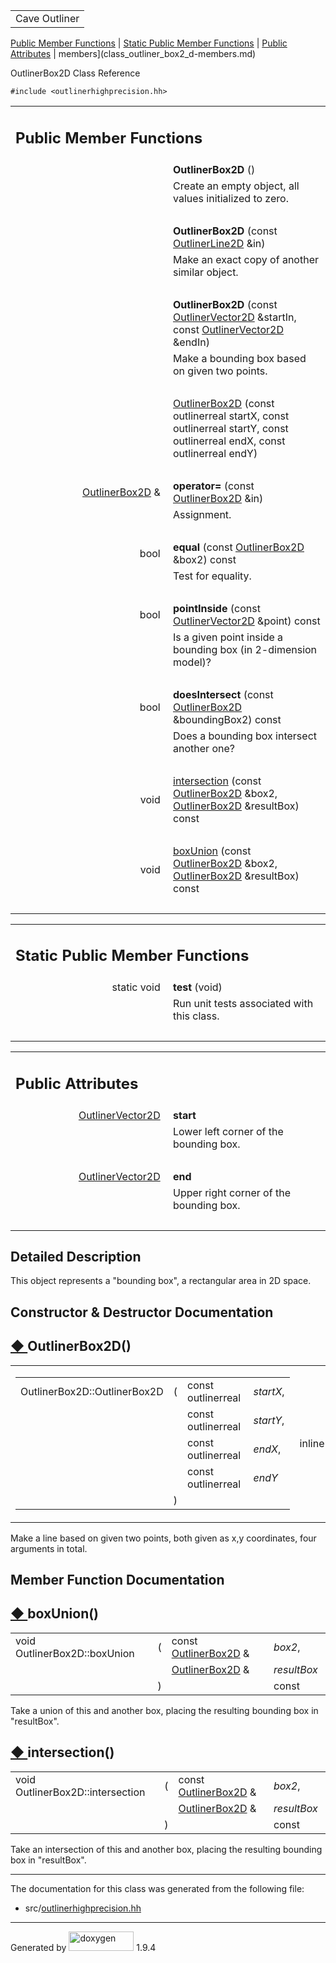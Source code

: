 <table data-cellspacing="0" data-cellpadding="0">
<colgroup>
<col style="width: 100%" />
</colgroup>
<tbody>
<tr id="projectrow" class="odd">
<td id="projectalign"><div id="projectname">
Cave Outliner
</div></td>
</tr>
</tbody>
</table>

[Public Member Functions](#pub-methods) | [Static Public Member
Functions](#pub-static-methods) | [Public Attributes](#pub-attribs) |
 members](class_outliner_box2_d-members.md)

OutlinerBox2D Class Reference

`#include <outlinerhighprecision.hh>`

<table class="memberdecls">
<colgroup>
<col style="width: 50%" />
<col style="width: 50%" />
</colgroup>
<tbody>
<tr class="odd heading">
<td colspan="2"><h2 id="public-member-functions"
class="groupheader"><span id="pub-methods"></span> Public Member
Functions</h2></td>
</tr>
<tr class="even memitem:afd80d51de4976ed91fbd63fcf5332ad0">
<td class="memItemLeft" style="text-align: right;"
data-valign="top"><span id="afd80d51de4976ed91fbd63fcf5332ad0"></span>
 </td>
<td class="memItemRight"
data-valign="bottom"><strong>OutlinerBox2D</strong> ()</td>
</tr>
<tr class="odd memdesc:afd80d51de4976ed91fbd63fcf5332ad0">
<td class="mdescLeft"> </td>
<td class="mdescRight">Create an empty object, all values initialized to
zero.<br />
</td>
</tr>
<tr class="even separator:afd80d51de4976ed91fbd63fcf5332ad0">
<td colspan="2" class="memSeparator"> </td>
</tr>
<tr class="odd memitem:a77672a7d5994f41c4b8d4c56c06725f1">
<td class="memItemLeft" style="text-align: right;"
data-valign="top"><span id="a77672a7d5994f41c4b8d4c56c06725f1"></span>
 </td>
<td class="memItemRight"
data-valign="bottom"><strong>OutlinerBox2D</strong> (const <a
href="https://github.com/jariarkko/cave-outliner/blob/master/doc/software/class_outliner_line2_d.md" class="el">OutlinerLine2D</a>
&amp;in)</td>
</tr>
<tr class="even memdesc:a77672a7d5994f41c4b8d4c56c06725f1">
<td class="mdescLeft"> </td>
<td class="mdescRight">Make an exact copy of another similar
object.<br />
</td>
</tr>
<tr class="odd separator:a77672a7d5994f41c4b8d4c56c06725f1">
<td colspan="2" class="memSeparator"> </td>
</tr>
<tr class="even memitem:acbb553458d1bae36f7a920d4bacd0a16">
<td class="memItemLeft" style="text-align: right;"
data-valign="top"><span id="acbb553458d1bae36f7a920d4bacd0a16"></span>
 </td>
<td class="memItemRight"
data-valign="bottom"><strong>OutlinerBox2D</strong> (const <a
href="https://github.com/jariarkko/cave-outliner/blob/master/doc/software/class_outliner_vector2_d.md" class="el">OutlinerVector2D</a>
&amp;startIn, const <a href="https://github.com/jariarkko/cave-outliner/blob/master/doc/software/class_outliner_vector2_d.md"
class="el">OutlinerVector2D</a> &amp;endIn)</td>
</tr>
<tr class="odd memdesc:acbb553458d1bae36f7a920d4bacd0a16">
<td class="mdescLeft"> </td>
<td class="mdescRight">Make a bounding box based on given two
points.<br />
</td>
</tr>
<tr class="even separator:acbb553458d1bae36f7a920d4bacd0a16">
<td colspan="2" class="memSeparator"> </td>
</tr>
<tr class="odd memitem:ac5df1a466dedeb376a8eeb724288eb84">
<td class="memItemLeft" style="text-align: right;"
data-valign="top"> </td>
<td class="memItemRight" data-valign="bottom"><a
href="https://github.com/jariarkko/cave-outliner/blob/master/doc/software/class_outliner_box2_d.md#ac5df1a466dedeb376a8eeb724288eb84"
class="el">OutlinerBox2D</a> (const outlinerreal startX, const
outlinerreal startY, const outlinerreal endX, const outlinerreal
endY)</td>
</tr>
<tr class="even separator:ac5df1a466dedeb376a8eeb724288eb84">
<td colspan="2" class="memSeparator"> </td>
</tr>
<tr class="odd memitem:aeb8a3d57a4fda13948e9844ad7b36bba">
<td class="memItemLeft" style="text-align: right;"
data-valign="top"><span id="aeb8a3d57a4fda13948e9844ad7b36bba"></span>
<a href="https://github.com/jariarkko/cave-outliner/blob/master/doc/software/class_outliner_box2_d.md" class="el">OutlinerBox2D</a>
&amp; </td>
<td class="memItemRight" data-valign="bottom"><strong>operator=</strong>
(const <a href="https://github.com/jariarkko/cave-outliner/blob/master/doc/software/class_outliner_box2_d.md" class="el">OutlinerBox2D</a>
&amp;in)</td>
</tr>
<tr class="even memdesc:aeb8a3d57a4fda13948e9844ad7b36bba">
<td class="mdescLeft"> </td>
<td class="mdescRight">Assignment.<br />
</td>
</tr>
<tr class="odd separator:aeb8a3d57a4fda13948e9844ad7b36bba">
<td colspan="2" class="memSeparator"> </td>
</tr>
<tr class="even memitem:ae7909e320812130d353ad424607e12a7">
<td class="memItemLeft" style="text-align: right;"
data-valign="top"><span id="ae7909e320812130d353ad424607e12a7"></span>
bool </td>
<td class="memItemRight" data-valign="bottom"><strong>equal</strong>
(const <a href="https://github.com/jariarkko/cave-outliner/blob/master/doc/software/class_outliner_box2_d.md" class="el">OutlinerBox2D</a>
&amp;box2) const</td>
</tr>
<tr class="odd memdesc:ae7909e320812130d353ad424607e12a7">
<td class="mdescLeft"> </td>
<td class="mdescRight">Test for equality.<br />
</td>
</tr>
<tr class="even separator:ae7909e320812130d353ad424607e12a7">
<td colspan="2" class="memSeparator"> </td>
</tr>
<tr class="odd memitem:af895cbe23599dab75ad4df554ffc17b2">
<td class="memItemLeft" style="text-align: right;"
data-valign="top"><span id="af895cbe23599dab75ad4df554ffc17b2"></span>
bool </td>
<td class="memItemRight"
data-valign="bottom"><strong>pointInside</strong> (const <a
href="https://github.com/jariarkko/cave-outliner/blob/master/doc/software/class_outliner_vector2_d.md" class="el">OutlinerVector2D</a>
&amp;point) const</td>
</tr>
<tr class="even memdesc:af895cbe23599dab75ad4df554ffc17b2">
<td class="mdescLeft"> </td>
<td class="mdescRight">Is a given point inside a bounding box (in
2-dimension model)?<br />
</td>
</tr>
<tr class="odd separator:af895cbe23599dab75ad4df554ffc17b2">
<td colspan="2" class="memSeparator"> </td>
</tr>
<tr class="even memitem:ab39c55ca240be52707607c32b8dd8287">
<td class="memItemLeft" style="text-align: right;"
data-valign="top"><span id="ab39c55ca240be52707607c32b8dd8287"></span>
bool </td>
<td class="memItemRight"
data-valign="bottom"><strong>doesIntersect</strong> (const <a
href="https://github.com/jariarkko/cave-outliner/blob/master/doc/software/class_outliner_box2_d.md" class="el">OutlinerBox2D</a>
&amp;boundingBox2) const</td>
</tr>
<tr class="odd memdesc:ab39c55ca240be52707607c32b8dd8287">
<td class="mdescLeft"> </td>
<td class="mdescRight">Does a bounding box intersect another one?<br />
</td>
</tr>
<tr class="even separator:ab39c55ca240be52707607c32b8dd8287">
<td colspan="2" class="memSeparator"> </td>
</tr>
<tr class="odd memitem:a3a8e08ddb95dd75a40d0607c64d70d33">
<td class="memItemLeft" style="text-align: right;"
data-valign="top">void </td>
<td class="memItemRight" data-valign="bottom"><a
href="https://github.com/jariarkko/cave-outliner/blob/master/doc/software/class_outliner_box2_d.md#a3a8e08ddb95dd75a40d0607c64d70d33"
class="el">intersection</a> (const <a href="https://github.com/jariarkko/cave-outliner/blob/master/doc/software/class_outliner_box2_d.md"
class="el">OutlinerBox2D</a> &amp;box2, <a
href="https://github.com/jariarkko/cave-outliner/blob/master/doc/software/class_outliner_box2_d.md" class="el">OutlinerBox2D</a>
&amp;resultBox) const</td>
</tr>
<tr class="even separator:a3a8e08ddb95dd75a40d0607c64d70d33">
<td colspan="2" class="memSeparator"> </td>
</tr>
<tr class="odd memitem:aacd004948e4007f3f0d30370b63655bf">
<td class="memItemLeft" style="text-align: right;"
data-valign="top">void </td>
<td class="memItemRight" data-valign="bottom"><a
href="https://github.com/jariarkko/cave-outliner/blob/master/doc/software/class_outliner_box2_d.md#aacd004948e4007f3f0d30370b63655bf"
class="el">boxUnion</a> (const <a href="https://github.com/jariarkko/cave-outliner/blob/master/doc/software/class_outliner_box2_d.md"
class="el">OutlinerBox2D</a> &amp;box2, <a
href="https://github.com/jariarkko/cave-outliner/blob/master/doc/software/class_outliner_box2_d.md" class="el">OutlinerBox2D</a>
&amp;resultBox) const</td>
</tr>
<tr class="even separator:aacd004948e4007f3f0d30370b63655bf">
<td colspan="2" class="memSeparator"> </td>
</tr>
</tbody>
</table>

<table class="memberdecls">
<colgroup>
<col style="width: 50%" />
<col style="width: 50%" />
</colgroup>
<tbody>
<tr class="odd heading">
<td colspan="2"><h2 id="static-public-member-functions"
class="groupheader"><span id="pub-static-methods"></span> Static Public
Member Functions</h2></td>
</tr>
<tr class="even memitem:ae30c2b3cc74f2dd6d577f3605593ef1f">
<td class="memItemLeft" style="text-align: right;"
data-valign="top"><span id="ae30c2b3cc74f2dd6d577f3605593ef1f"></span>
static void </td>
<td class="memItemRight" data-valign="bottom"><strong>test</strong>
(void)</td>
</tr>
<tr class="odd memdesc:ae30c2b3cc74f2dd6d577f3605593ef1f">
<td class="mdescLeft"> </td>
<td class="mdescRight">Run unit tests associated with this class.<br />
</td>
</tr>
<tr class="even separator:ae30c2b3cc74f2dd6d577f3605593ef1f">
<td colspan="2" class="memSeparator"> </td>
</tr>
</tbody>
</table>

<table class="memberdecls">
<colgroup>
<col style="width: 50%" />
<col style="width: 50%" />
</colgroup>
<tbody>
<tr class="odd heading">
<td colspan="2"><h2 id="public-attributes" class="groupheader"><span
id="pub-attribs"></span> Public Attributes</h2></td>
</tr>
<tr class="even memitem:abee81ccc4fac6434dfd0b369375ff21c">
<td class="memItemLeft" style="text-align: right;"
data-valign="top"><span id="abee81ccc4fac6434dfd0b369375ff21c"></span>
<a href="https://github.com/jariarkko/cave-outliner/blob/master/doc/software/class_outliner_vector2_d.md"
class="el">OutlinerVector2D</a> </td>
<td class="memItemRight"
data-valign="bottom"><strong>start</strong></td>
</tr>
<tr class="odd memdesc:abee81ccc4fac6434dfd0b369375ff21c">
<td class="mdescLeft"> </td>
<td class="mdescRight">Lower left corner of the bounding box.<br />
</td>
</tr>
<tr class="even separator:abee81ccc4fac6434dfd0b369375ff21c">
<td colspan="2" class="memSeparator"> </td>
</tr>
<tr class="odd memitem:a4152c9f6a809fa7f707d09251b0928eb">
<td class="memItemLeft" style="text-align: right;"
data-valign="top"><span id="a4152c9f6a809fa7f707d09251b0928eb"></span>
<a href="https://github.com/jariarkko/cave-outliner/blob/master/doc/software/class_outliner_vector2_d.md"
class="el">OutlinerVector2D</a> </td>
<td class="memItemRight" data-valign="bottom"><strong>end</strong></td>
</tr>
<tr class="even memdesc:a4152c9f6a809fa7f707d09251b0928eb">
<td class="mdescLeft"> </td>
<td class="mdescRight">Upper right corner of the bounding box.<br />
</td>
</tr>
<tr class="odd separator:a4152c9f6a809fa7f707d09251b0928eb">
<td colspan="2" class="memSeparator"> </td>
</tr>
</tbody>
</table>

<span id="details"></span>

## Detailed Description

This object represents a "bounding box", a rectangular area in 2D space.

## Constructor & Destructor Documentation

<span id="ac5df1a466dedeb376a8eeb724288eb84"></span>

## <span class="permalink">[◆ ](#ac5df1a466dedeb376a8eeb724288eb84)</span>OutlinerBox2D()

<table class="mlabels">
<colgroup>
<col style="width: 50%" />
<col style="width: 50%" />
</colgroup>
<tbody>
<tr class="odd">
<td class="mlabels-left"><table class="memname">
<tbody>
<tr class="odd">
<td class="memname">OutlinerBox2D::OutlinerBox2D</td>
<td>(</td>
<td class="paramtype">const outlinerreal </td>
<td class="paramname"><em>startX</em>,</td>
</tr>
<tr class="even">
<td class="paramkey"></td>
<td></td>
<td class="paramtype">const outlinerreal </td>
<td class="paramname"><em>startY</em>,</td>
</tr>
<tr class="odd">
<td class="paramkey"></td>
<td></td>
<td class="paramtype">const outlinerreal </td>
<td class="paramname"><em>endX</em>,</td>
</tr>
<tr class="even">
<td class="paramkey"></td>
<td></td>
<td class="paramtype">const outlinerreal </td>
<td class="paramname"><em>endY</em> </td>
</tr>
<tr class="odd">
<td></td>
<td>)</td>
<td></td>
<td></td>
</tr>
</tbody>
</table></td>
<td class="mlabels-right"><span class="mlabels"><span
class="mlabel">inline</span></span></td>
</tr>
</tbody>
</table>

Make a line based on given two points, both given as x,y coordinates,
four arguments in total.

## Member Function Documentation

<span id="aacd004948e4007f3f0d30370b63655bf"></span>

## <span class="permalink">[◆ ](#aacd004948e4007f3f0d30370b63655bf)</span>boxUnion()

<table class="memname">
<tbody>
<tr class="odd">
<td class="memname">void OutlinerBox2D::boxUnion</td>
<td>(</td>
<td class="paramtype">const <a href="https://github.com/jariarkko/cave-outliner/blob/master/doc/software/class_outliner_box2_d.md"
class="el">OutlinerBox2D</a> &amp; </td>
<td class="paramname"><em>box2</em>,</td>
</tr>
<tr class="even">
<td class="paramkey"></td>
<td></td>
<td class="paramtype"><a href="https://github.com/jariarkko/cave-outliner/blob/master/doc/software/class_outliner_box2_d.md"
class="el">OutlinerBox2D</a> &amp; </td>
<td class="paramname"><em>resultBox</em> </td>
</tr>
<tr class="odd">
<td></td>
<td>)</td>
<td></td>
<td>const</td>
</tr>
</tbody>
</table>

Take a union of this and another box, placing the resulting bounding box
in "resultBox".

<span id="a3a8e08ddb95dd75a40d0607c64d70d33"></span>

## <span class="permalink">[◆ ](#a3a8e08ddb95dd75a40d0607c64d70d33)</span>intersection()

<table class="memname">
<tbody>
<tr class="odd">
<td class="memname">void OutlinerBox2D::intersection</td>
<td>(</td>
<td class="paramtype">const <a href="https://github.com/jariarkko/cave-outliner/blob/master/doc/software/class_outliner_box2_d.md"
class="el">OutlinerBox2D</a> &amp; </td>
<td class="paramname"><em>box2</em>,</td>
</tr>
<tr class="even">
<td class="paramkey"></td>
<td></td>
<td class="paramtype"><a href="https://github.com/jariarkko/cave-outliner/blob/master/doc/software/class_outliner_box2_d.md"
class="el">OutlinerBox2D</a> &amp; </td>
<td class="paramname"><em>resultBox</em> </td>
</tr>
<tr class="odd">
<td></td>
<td>)</td>
<td></td>
<td>const</td>
</tr>
</tbody>
</table>

Take an intersection of this and another box, placing the resulting
bounding box in "resultBox".

------------------------------------------------------------------------

The documentation for this class was generated from the following file:

-   src/<a href="outlinerhighprecision_8hh_source.md"
    class="el">outlinerhighprecision.hh</a>

------------------------------------------------------------------------

<span class="small">Generated
by [<img src="doxygen.svg" class="footer" width="104" height="31"
alt="doxygen" />](https://www.doxygen.org/index.md) 1.9.4</span>
